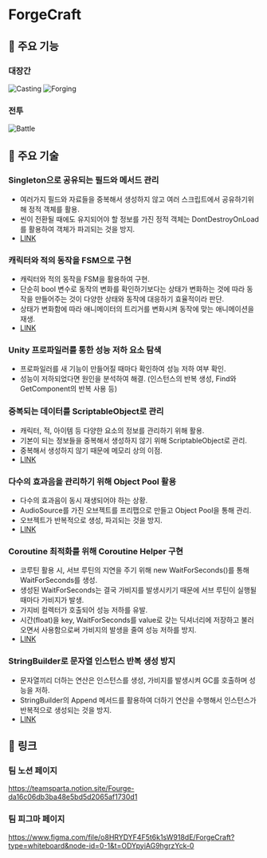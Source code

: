 # ForgeCraft

## 📌 주요 기능

### 대장간
![Casting](https://github.com/UnityFourge/ForgeCraft_Scripts/assets/31722243/919fcc99-691f-49a7-a602-998300974455)
![Forging](https://github.com/UnityFourge/ForgeCraft_Scripts/assets/31722243/35077f5a-1447-4899-987e-5b518eb7105f)


### 전투
![Battle](https://github.com/UnityFourge/ForgeCraft_Scripts/assets/31722243/a8c30cb9-64e1-417f-93a2-54d79bf173f2)


## 📌 주요 기술

### Singleton으로 공유되는 필드와 메서드 관리
* 여러가지 필드와 자료들을 중복해서 생성하지 않고 여러 스크립트에서 공유하기위해 정적 객체를 활용.
* 씬이 전환될 때에도 유지되어야 할 정보를 가진 정적 객체는 DontDestroyOnLoad를 활용하여 객체가 파괴되는 것을 방지.
* [LINK](https://github.com/kyj0701/ForgeCraft_Scripts/blob/main/Scripts/Singleton.cs)

### 캐릭터와 적의 동작을 FSM으로 구현

* 캐릭터와 적의 동작을 FSM을 활용하여 구현.
* 단순히 bool 변수로 동작의 변화를 확인하기보다는 상태가 변화하는 것에 따라 동작을 만들어주는 것이 다양한 상태와 동작에 대응하기 효율적이라 판단.
* 상태가 변화함에 따라 애니메이터의 트리거를 변화시켜 동작에 맞는 애니메이션을 재생.
* [LINK](https://github.com/kyj0701/ForgeCraft_Scripts/blob/main/Scripts/FSM.cs)

### Unity 프로파일러를 통한 성능 저하 요소 탐색

* 프로파일러를 새 기능이 만들어질 때마다 확인하여 성능 저하 여부 확인.
* 성능이 저하되었다면 원인을 분석하여 해결. (인스턴스의 반복 생성, Find와 GetComponent의 반복 사용 등)

### 중복되는 데이터를 ScriptableObject로 관리
* 캐릭터, 적, 아이템 등 다양한 요소의 정보를 관리하기 위해 활용.
* 기본이 되는 정보들을 중복해서 생성하지 않기 위해 ScriptableObject로 관리.
* 중복해서 생성하지 않기 때문에 메모리 상의 이점.
* [LINK](https://github.com/kyj0701/ForgeCraft_Scripts/blob/main/Scripts/ScriptableObject.cs)

### 다수의 효과음을 관리하기 위해 Object Pool 활용

* 다수의 효과음이 동시 재생되어야 하는 상황.
* AudioSource를 가진 오브젝트를 프리팹으로 만들고 Object Pool을 통해 관리.
* 오브젝트가 반복적으로 생성, 파괴되는 것을 방지.
* [LINK](https://github.com/kyj0701/ForgeCraft_Scripts/blob/main/Scripts/ObjectPool.cs)

### Coroutine 최적화를 위해 Coroutine Helper 구현

* 코루틴 활용 시, 서브 루틴의 지연을 주기 위해 new WaitForSeconds()를 통해 WaitForSeconds를 생성.
* 생성된 WaitForSeconds는 결국 가비지를 발생시키기 때문에 서브 루틴이 실행될 때마다 가비지가 발생.
* 가지비 컬렉터가 호출되어 성능 저하를 유발.
* 시간(float)을 key, WaitForSeconds를 value로 갖는 딕셔너리에 저장하고 불러오면서 사용함으로써 가비지의 발생을 줄여 성능 저하를 방지.
* [LINK](https://github.com/kyj0701/ForgeCraft_Scripts/blob/main/Scripts/CoroutineHelper.cs)

### StringBuilder로 문자열 인스턴스 반복 생성 방지

* 문자열끼리 더하는 연산은 인스턴스를 생성, 가비지를 발생시켜 GC를 호출하며 성능을 저하.
* StringBuilder의 Append 메서드를 활용하여 더하기 연산을 수행해서 인스턴스가 반복적으로 생성되는 것을 방지.
* [LINK](https://github.com/kyj0701/ForgeCraft_Scripts/blob/main/Scripts/StringBuilder.cs)


## 📌 링크 

### 팀 노션 페이지
https://teamsparta.notion.site/Fourge-da16c06db3ba48e5bd5d2065af1730d1

### 팀 피그마 페이지
https://www.figma.com/file/o8HRYDYF4F5t6k1sW918dE/ForgeCraft?type=whiteboard&node-id=0-1&t=ODYpyiAG9hgrzYck-0

